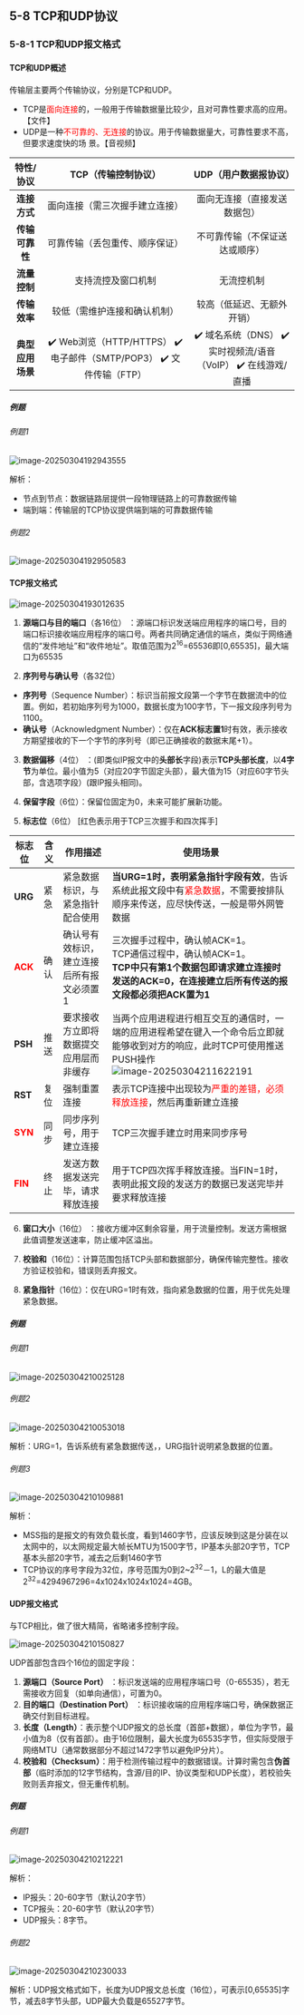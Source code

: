 ## 5-8 TCP和UDP协议

### 5-8-1 TCP和UDP报文格式

#### TCP和UDP概述

传输层主要两个传输协议，分别是TCP和UDP。

- TCP是<font color="red">面向连接</font>的，一般用于传输数据量比较少，且对可靠性要求高的应用。【文件】
- UDP是一种<font color="red">不可靠的、无连接</font>的协议。用于传输数据量大，可靠性要求不高，但要求速度快的场
  景。【音视频】

|  **特性/协议**   |                   **TCP（传输控制协议）**                    |                  **UDP（用户数据报协议）**                  |
| :--------------: | :----------------------------------------------------------: | :---------------------------------------------------------: |
|   **连接方式**   |                面向连接（需三次握手建立连接）                |                面向无连接（直接发送数据包）                 |
|  **传输可靠性**  |                可靠传输（丢包重传、顺序保证）                |               不可靠传输（不保证送达或顺序）                |
|   **流量控制**   |                      支持流控及窗口机制                      |                         无流控机制                          |
|   **传输效率**   |                 较低（需维护连接和确认机制）                 |                 较高（低延迟、无额外开销）                  |
| **典型应用场景** | ✔️ Web浏览（HTTP/HTTPS） ✔️ 电子邮件（SMTP/POP3） ✔️ 文件传输（FTP） | ✔️ 域名系统（DNS） ✔️ 实时视频流/语音（VoIP） ✔️ 在线游戏/直播 |

##### 例题

###### 例题1

![image-20250304192943555](https://img.yatjay.top/md/20250304192943610.png)

解析：

- 节点到节点：数据链路层提供一段物理链路上的可靠数据传输
- 端到端：传输层的TCP协议提供端到端的可靠数据传输

###### 例题2

![image-20250304192950583](https://img.yatjay.top/md/20250304192950618.png)

#### TCP报文格式

![image-20250304193012635](https://img.yatjay.top/md/20250304193012682.png)

1.  **源端口与目的端口**（各16位） ：源端口标识发送端应用程序的端口号，目的端口标识接收端应用程序的端口号。两者共同确定通信的端点，类似于网络通信的“发件地址”和“收件地址”。取值范围为2<sup>16</sup>=65536即[0,65535]，最大端口为65535

2.  **序列号与确认号**（各32位） 
   
   - **序列号**（Sequence Number）：标识当前报文段第一个字节在数据流中的位置。例如，若初始序列号为1000，数据长度为100字节，下一报文段序列号为1100。 
   - **确认号**（Acknowledgment Number）：仅在**ACK标志置1**时有效，表示接收方期望接收的下一个字节的序列号（即已正确接收的数据末尾+1）。
   
3.  **数据偏移**（4位） ：(即类似IP报文中的**头部长**字段)表示**TCP头部长度**，以**4字节**为单位。最小值为5（对应20字节固定头部），最大值为15（对应60字节头部，含选项字段）(跟IP报头相同)。

4.  **保留字段**（6位）：保留位固定为0，未来可能扩展新功能。

5.  **标志位**（6位） [红色表示用于TCP三次握手和四次挥手]

   | 标志位                           | 含义 | 作用描述                                  | 使用场景                                                     |
   | -------------------------------- | ---- | ----------------------------------------- | ------------------------------------------------------------ |
   | **URG**                          | 紧急 | 紧急数据标识，与紧急指针配合使用          | **当URG=1时，表明紧急指针字段有效**，告诉系统此报文段中有<font color="red">紧急数据</font>，不需要按排队顺序来传送，应尽快传送，一般是带外网管数据 |
   | <font color="red">**ACK**</font> | 确认 | 确认号有效标识，建立连接后所有报文必须置1 | 三次握手过程中，确认帧ACK=1。<br>TCP通信过程中，确认帧ACK=1。<br/>**TCP中只有第1个数据包即请求建立连接时发送的ACK=0，在连接建立后所有传送的报文段都必须把ACK置为1** |
   | **PSH**                          | 推送 | 要求接收方立即将数据提交应用层而非缓存    | 当两个应用进程进行相互交互的通信时，一端的应用进程希望在键入一个命令后立即就能够收到对方的响应，此时TCP可使用推送PUSH操作![image-20250304211622191](https://img.yatjay.top/md/20250304211622225.png) |
   | **RST**                          | 复位 | 强制重置连接                              | 表示TCP连接中出现较为<font color="red">严重的差错，必须释放连接</font>，然后再重新建立连接 |
   | <font color="red">**SYN**</font> | 同步 | 同步序列号，用于建立连接                  | TCP三次握手建立时用来同步序号                                |
   | <font color="red">**FIN**</font> | 终止 | 发送方数据发送完毕，请求释放连接          | 用于TCP四次挥手释放连接。当FIN=1时，表明此报文段的发送方的数据已发送完毕并要求释放连接 |

6.  **窗口大小**（16位） ：接收方缓冲区剩余容量，用于流量控制。发送方需根据此值调整发送速率，防止缓冲区溢出。

7.  **校验和**（16位）：计算范围包括TCP头部和数据部分，确保传输完整性。接收方验证校验和，错误则丢弃报文。

8.  **紧急指针**（16位）：仅在URG=1时有效，指向紧急数据的位置，用于优先处理紧急数据。

##### 例题

###### 例题1

![image-20250304210025128](https://img.yatjay.top/md/20250304210025182.png)

###### 例题2

![image-20250304210053018](https://img.yatjay.top/md/20250304210053057.png)

解析：URG=1，告诉系统有紧急数据传送，，URG指针说明紧急数据的位置。

###### 例题3

![image-20250304210109881](https://img.yatjay.top/md/20250304210109923.png)

解析：

- MSS指的是报文的有效负载长度，看到1460字节，应该反映到这是分装在以太网中的，以太网规定最大帧长MTU为1500字节，IP基本头部20字节，TCP基本头部20字节，减去之后剩1460字节
- TCP协议的序号字段为32位，序号范围为0到2~2<sup>32</sup>－1，L的最大值是2<sup>32</sup>=4294967296=4x1024x1024x1024=4GB。

#### UDP报文格式

与TCP相比，做了很大精简，省略诸多控制字段。

![image-20250304210150827](https://img.yatjay.top/md/20250304210150863.png)

UDP首部包含四个16位的固定字段：
1. **源端口（Source Port）** ：标识发送端的应用程序端口号（0-65535），若无需接收方回复（如单向通信），可置为0。
2. **目的端口（Destination Port）** ：标识接收端的应用程序端口号，确保数据正确交付到目标进程。
3. **长度（Length）**：表示整个UDP报文的总长度（首部+数据），单位为字节，最小值为8（仅有首部）。由于16位限制，最大长度为65535字节，但实际受限于网络MTU（通常数据部分不超过1472字节以避免IP分片）。
4. **校验和（Checksum）**：用于检测传输过程中的数据错误。计算时需包含**伪首部**（临时添加的12字节结构，含源/目的IP、协议类型和UDP长度），若校验失败则丢弃报文，但无重传机制。

##### 例题

###### 例题1

![image-20250304210212221](https://img.yatjay.top/md/20250304210212260.png)

解析：

- IP报头：20-60字节（默认20字节）
- TCP报头：20-60字节（默认20字节）
- UDP报头：8字节。

###### 例题2

![image-20250304210230033](https://img.yatjay.top/md/20250304210230075.png)

解析：UDP报文格式如下，长度为UDP报文总长度（16位），可表示[0,65535]字节，减去8字节头部，UDP最大负载是65527字节。